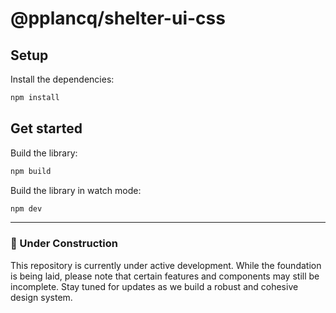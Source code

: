 # @pplancq/shelter-ui-css

## Setup

Install the dependencies:

```bash
npm install
```

## Get started

Build the library:

```bash
npm build
```

Build the library in watch mode:

```bash
npm dev
```

---

### 🚧 Under Construction

This repository is currently under active development.
While the foundation is being laid, please note that certain features and components may still be incomplete.
Stay tuned for updates as we build a robust and cohesive design system.
